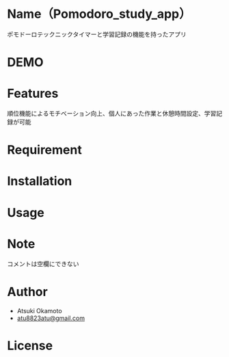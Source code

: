 # Name（Pomodoro_study_app）

ポモドーロテックニックタイマーと学習記録の機能を持ったアプリ

# DEMO



# Features

順位機能によるモチベーション向上、個人にあった作業と休憩時間設定、学習記録が可能

# Requirement

# Installation

# Usage

# Note

コメントは空欄にできない

# Author

* Atsuki Okamoto
* atu8823atu@gmail.com

# License
